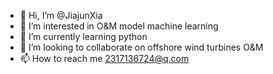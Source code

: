 - 👋 Hi, I’m @JiajunXia
- 👀 I’m interested in O&M model machine learning
- 🌱 I’m currently learning python
- 💞️ I’m looking to collaborate on offshore wind turbines O&M
- 📫 How to reach me 2317136724@q.com

<!---
JiajunXia/JiajunXia is a ✨ special ✨ repository because its `README.md` (this file) appears on your GitHub profile.
You can click the Preview link to take a look at your changes.
--->
